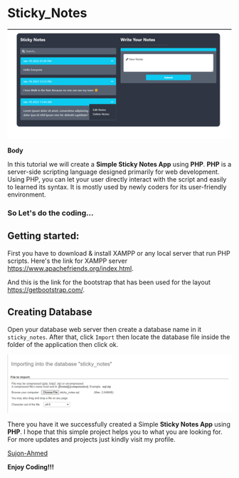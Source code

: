 # Sticky_Notes
![](images/page.png)

<b>Body</b>

In this tutorial we will create a <b>Simple Sticky Notes App</b> using <b>PHP</b>. <b>PHP</b> is a server-side scripting language designed primarily for web development. Using PHP, you can let your user directly interact with the script and easily to learned its syntax. It is mostly used by newly coders for its user-friendly environment.

### So Let's do the coding...
## Getting started:

First you have to download & install XAMPP or any local server that run PHP scripts. Here's the link for XAMPP server <a target="_blank" href="https://www.apachefriends.org/index.html">https://www.apachefriends.org/index.html</a>.

And this is the link for the bootstrap that has been used for the layout <a target="_blank" href="https://getbootstrap.com/">https://getbootstrap.com/</a>.

## Creating Database

Open your database web server then create a database name in it <code>sticky_notes</code>. After that, click <code>Import</code> then locate the database file inside the folder of the application then click ok.

![](images/import.png)


There you have it we successfully created a Simple <b> Sticky Notes App</b> using <b>PHP</b>. I hope that this simple project helps you to what you are looking for. For more updates and projects just kindly visit my profile. 

<a target="_blank" href="https://github.com/Sujon-Ahmed">Sujon-Ahmed</a>

<b>Enjoy Coding!!!</b>